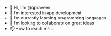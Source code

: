 - 👋 Hi, I’m @qpraveen
- 👀 I’m interested in app development
- 🌱 I’m currently learning programming languages
- 💞️ I’m looking to collaborate on great ideas
- 📫 How to reach me ...

<!---
qpraveen/qpraveen is a ✨ special ✨ repository because its `README.md` (this file) appears on your GitHub profile.
You can click the Preview link to take a look at your changes.
--->
